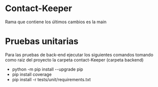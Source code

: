 # Contact-Keeper


Rama que contiene los últimos cambios es la main


# Pruebas unitarias
Para las pruebas de back-end ejecutar los siguientes comandos tomando como raiz del proyecto la carpeta contact-Keeper (carpeta backend)

-  python -m pip install --upgrade pip
-  pip install coverage
-  pip install -r tests/unit/requirements.txt
